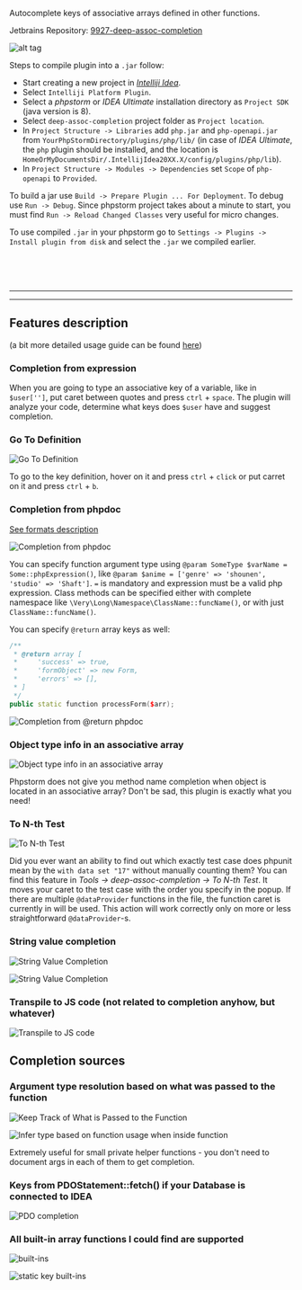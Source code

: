 Autocomplete keys of associative arrays defined in other functions.

Jetbrains Repository: [9927-deep-assoc-completion](https://plugins.jetbrains.com/plugin/9927-deep-assoc-completion)

![alt tag](https://raw.githubusercontent.com/klesun/phpstorm-deep-keys/master/imgs/screenshot.png)

Steps to compile plugin into a `.jar` follow:
- Start creating a new project in _[Intelliji Idea](https://www.jetbrains.com/idea/)_.
- Select `Intelliji Platform Plugin`.
- Select a _phpstorm_ or _IDEA Ultimate_ installation directory as `Project SDK` (java version is 8).
- Select `deep-assoc-completion` project folder as `Project location`.
- In `Project Structure -> Libraries` add `php.jar` and `php-openapi.jar` from `YourPhpStormDirectory/plugins/php/lib/` (in case of _IDEA Ultimate_, the `php` plugin should be installed, and the location is `HomeOrMyDocumentsDir/.IntellijIdea20XX.X/config/plugins/php/lib`).
- In `Project Structure -> Modules -> Dependencies` set `Scope` of `php-openapi` to `Provided`.

To build a jar use `Build -> Prepare Plugin ... For Deployment`. To debug use `Run -> Debug`. Since phpstorm project takes about a minute to start, you must find `Run -> Reload Changed Classes` very useful for micro changes.

To use compiled `.jar` in your phpstorm go to `Settings -> Plugins -> Install plugin from disk` and select the `.jar` we compiled earlier.

<br/>
<br/>
<br/>
<hr/>
<hr/>

## Features description

(a bit more detailed usage guide can be found [here](https://github.com/klesun/phpstorm-deep-keys/blob/master/docs/deep-keys-overview.md))

### Completion from expression
When you are going to type an associative key of a variable, like in `$user['']`, put caret between quotes and press `ctrl` + `space`. The plugin will analyze your code, determine what keys does `$user` have and suggest completion.

### Go To Definition
![Go To Definition](https://cloud.githubusercontent.com/assets/5202330/26428215/284b1988-40e9-11e7-9a44-746145c5393f.png)

To go to the key definition, hover on it and press `ctrl` + `click` or put carret on it and press `ctrl` + `b`.

### Completion from phpdoc

[See formats description](https://github.com/klesun/deep-assoc-completion/issues/63)

![Completion from phpdoc](https://cloud.githubusercontent.com/assets/5202330/26426602/0f72f554-40e2-11e7-8873-30b873310746.png)

You can specify function argument type using `@param SomeType $varName = Some::phpExpression()`, like `@param $anime = ['genre' => 'shounen', 'studio' => 'Shaft']`. `=` is mandatory and expression must be a valid php expression. Class methods can be specified either with complete namespace like `\Very\Long\Namespace\ClassName::funcName()`, or with just `ClassName::funcName()`.

You can specify `@return` array keys as well:
```cpp
/**
 * @return array [
 *     'success' => true,
 *     'formObject' => new Form,
 *     'errors' => [],
 * ]
 */
public static function processForm($arr);
```
![Completion from @return phpdoc](https://i.stack.imgur.com/vgZM9.png)

### Object type info in an associative array
![Object type info in an associative array](https://user-images.githubusercontent.com/5202330/30355696-9d6aa368-983d-11e7-8b8a-6b4f5afcee0e.png)

Phpstorm does not give you method name completion when object is located in an associative array? Don't be sad, this plugin is exactly what you need!

### To N-th Test
![To N-th Test](https://user-images.githubusercontent.com/5202330/48870020-e6310280-ede7-11e8-9a70-33b64fdcc574.png)

Did you ever want an ability to find out which exactly test case does phpunit mean by the `with data set "17"` without manually counting them? You can find this feature in _Tools -> deep-assoc-completion -> To N-th Test_. It moves your caret to the test case with the order you specify in the popup. If there are multiple `@dataProvider` functions in the file, the function caret is currently in will be used. This action will work correctly only on more or less straightforward `@dataProvider`-s.  

### String value completion
![String Value Completion](https://user-images.githubusercontent.com/5202330/48870527-e205e480-ede9-11e8-824c-750088b76fa4.png)
  
![String Value Completion](https://user-images.githubusercontent.com/5202330/48870610-2b563400-edea-11e8-93c1-c8bbd973726b.png)  

### Transpile to JS code (not related to completion anyhow, but whatever)

![Transpile to JS code](https://user-images.githubusercontent.com/5202330/51703012-293c6b80-200d-11e9-9479-e51c5f7bbfaf.png)  

## Completion sources

### Argument type resolution based on what was passed to the function
![Keep Track of What is Passed to the Function](https://user-images.githubusercontent.com/5202330/48870882-280f7800-edeb-11e8-9a72-fe66b1af1fd5.png)

![Infer type based on function usage when inside function](https://user-images.githubusercontent.com/5202330/48870975-88061e80-edeb-11e8-9501-c525a2a92e6a.png)

Extremely useful for small private helper functions - you don't need to document args in each of them to get completion.

### Keys from PDOStatement::fetch() if your Database is connected to IDEA
![PDO completion](https://user-images.githubusercontent.com/5202330/34743879-3e690ff0-f583-11e7-8dee-dd8c86b78917.png)

### All built-in array functions I could find are supported
![built-ins](https://user-images.githubusercontent.com/5202330/48871378-2e9eef00-eded-11e8-8bbc-26c9d675cbeb.png)

![static key built-ins](https://user-images.githubusercontent.com/5202330/48871517-bd137080-eded-11e8-9208-3725d81b960a.png)

